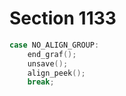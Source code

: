 # Section 1133

```c << Cases of |handle_right_brace| where a |RIGHT_BRACE| triggers a delayed action >>+=
case NO_ALIGN_GROUP:
    end_graf();
    unsave();
    align_peek();
    break;
```
